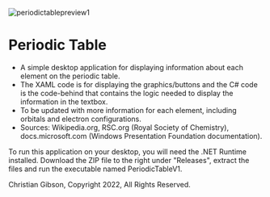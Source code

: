 ![periodictablepreview1](https://user-images.githubusercontent.com/103766177/168444362-d6f44ac0-2508-4246-be26-312f4f050ee9.png)
# Periodic Table

- A simple desktop application for displaying information about each element on the periodic table. 
- The XAML code is for displaying the graphics/buttons and the C# code is the code-behind that contains the logic needed to display the information in the textbox. 
- To be updated with more information for each element, including orbitals and electron configurations.
- Sources: Wikipedia.org, RSC.org (Royal Society of Chemistry), docs.microsoft.com (Windows Presentation Foundation documentation).


To run this application on your desktop, you will need the .NET Runtime installed. Download the ZIP file to the right under "Releases", extract the files and run the executable named PeriodicTableV1.



Christian Gibson, Copyright 2022, All Rights Reserved.
